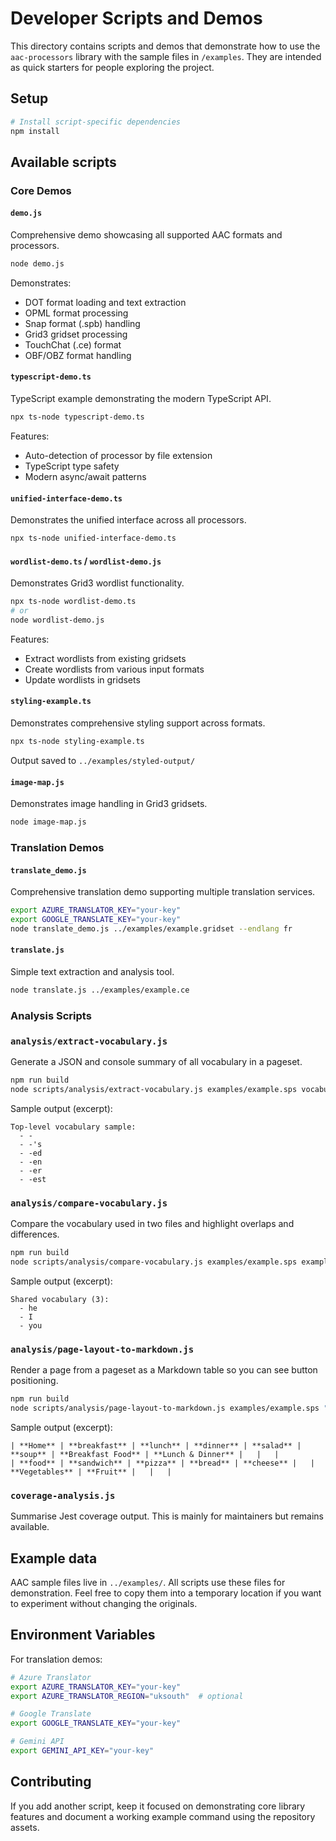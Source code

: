 # Developer Scripts and Demos

This directory contains scripts and demos that demonstrate how to use the `aac-processors` library with the sample files in `/examples`. They are intended as quick starters for people exploring the project.

## Setup

```bash
# Install script-specific dependencies
npm install
```

## Available scripts

### Core Demos

#### `demo.js`
Comprehensive demo showcasing all supported AAC formats and processors.

```bash
node demo.js
```

Demonstrates:
- DOT format loading and text extraction
- OPML format processing
- Snap format (.spb) handling
- Grid3 gridset processing
- TouchChat (.ce) format
- OBF/OBZ format handling

#### `typescript-demo.ts`
TypeScript example demonstrating the modern TypeScript API.

```bash
npx ts-node typescript-demo.ts
```

Features:
- Auto-detection of processor by file extension
- TypeScript type safety
- Modern async/await patterns

#### `unified-interface-demo.ts`
Demonstrates the unified interface across all processors.

```bash
npx ts-node unified-interface-demo.ts
```

#### `wordlist-demo.ts` / `wordlist-demo.js`
Demonstrates Grid3 wordlist functionality.

```bash
npx ts-node wordlist-demo.ts
# or
node wordlist-demo.js
```

Features:
- Extract wordlists from existing gridsets
- Create wordlists from various input formats
- Update wordlists in gridsets

#### `styling-example.ts`
Demonstrates comprehensive styling support across formats.

```bash
npx ts-node styling-example.ts
```

Output saved to `../examples/styled-output/`

#### `image-map.js`
Demonstrates image handling in Grid3 gridsets.

```bash
node image-map.js
```

### Translation Demos

#### `translate_demo.js`
Comprehensive translation demo supporting multiple translation services.

```bash
export AZURE_TRANSLATOR_KEY="your-key"
export GOOGLE_TRANSLATE_KEY="your-key"
node translate_demo.js ../examples/example.gridset --endlang fr
```

#### `translate.js`
Simple text extraction and analysis tool.

```bash
node translate.js ../examples/example.ce
```

### Analysis Scripts

### `analysis/extract-vocabulary.js`
Generate a JSON and console summary of all vocabulary in a pageset.

```bash
npm run build
node scripts/analysis/extract-vocabulary.js examples/example.sps vocabulary.json
```

Sample output (excerpt):
```text
Top-level vocabulary sample:
  - -
  - -'s
  - -ed
  - -en
  - -er
  - -est
```

### `analysis/compare-vocabulary.js`
Compare the vocabulary used in two files and highlight overlaps and differences.

```bash
npm run build
node scripts/analysis/compare-vocabulary.js examples/example.sps examples/example2.grd
```

Sample output (excerpt):
```text
Shared vocabulary (3):
  - he
  - I
  - you
```

### `analysis/page-layout-to-markdown.js`
Render a page from a pageset as a Markdown table so you can see button positioning.

```bash
npm run build
node scripts/analysis/page-layout-to-markdown.js examples/example.sps "Food & Drink" layout.md
```

Sample output (excerpt):
```text
| **Home** | **breakfast** | **lunch** | **dinner** | **salad** | **soup** | **Breakfast Food** | **Lunch & Dinner** |   |   |
| **food** | **sandwich** | **pizza** | **bread** | **cheese** |   | **Vegetables** | **Fruit** |   |   |
```

### `coverage-analysis.js`
Summarise Jest coverage output. This is mainly for maintainers but remains available.

## Example data

AAC sample files live in `../examples/`. All scripts use these files for demonstration. Feel free to copy them into a temporary location if you want to experiment without changing the originals.

## Environment Variables

For translation demos:

```bash
# Azure Translator
export AZURE_TRANSLATOR_KEY="your-key"
export AZURE_TRANSLATOR_REGION="uksouth"  # optional

# Google Translate
export GOOGLE_TRANSLATE_KEY="your-key"

# Gemini API
export GEMINI_API_KEY="your-key"
```

## Contributing

If you add another script, keep it focused on demonstrating core library features and document a working example command using the repository assets.
